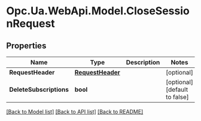 # Opc.Ua.WebApi.Model.CloseSessionRequest

## Properties

Name | Type | Description | Notes
------------ | ------------- | ------------- | -------------
**RequestHeader** | [**RequestHeader**](RequestHeader.md) |  | [optional] 
**DeleteSubscriptions** | **bool** |  | [optional] [default to false]

[[Back to Model list]](../README.md#documentation-for-models) [[Back to API list]](../README.md#documentation-for-api-endpoints) [[Back to README]](../README.md)


